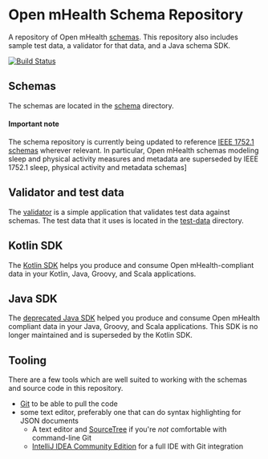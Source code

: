 # Open mHealth Schema Repository

A repository of Open mHealth [schemas](http://www.openmhealth.org/documentation/#/schema-docs/overview). This repository also includes sample test data, a validator for that data, and a Java schema SDK.

[![Build Status](https://travis-ci.org/openmhealth/schemas.svg?branch=develop)](https://travis-ci.org/openmhealth/schemas)

## Schemas
The schemas are located in the [schema](schema) directory.
#### Important note 
The schema repository is currently being updated to reference [IEEE 1752.1 schemas](https://opensource.ieee.org/omh/1752/-/tree/main) wherever relevant. In particular, Open mHealth schemas modeling sleep and physical activity measures and metadata are superseded by IEEE 1752.1 sleep, physical activity and metadata schemas]

## Validator and test data
The [validator](test-data-validator) is a simple application that validates test data against schemas. The test data 
that it uses is located in the [test-data](test-data) directory.  

## Kotlin SDK
The [Kotlin SDK](kotlin-schema-sdk) helps you produce and consume Open mHealth-compliant data in your Kotlin, Java, Groovy, and Scala applications.

## Java SDK 
The [deprecated Java SDK](java-schema-sdk) helped you produce and consume Open mHealth compliant data in your Java, Groovy, and Scala applications. This SDK is no longer maintained and is superseded by the Kotlin SDK.

## Tooling
There are a few tools which are well suited to working with the schemas and source code in this repository.

* [Git](http://git-scm.com/downloads) to be able to pull the code
* some text editor, preferably one that can do syntax highlighting for JSON documents
    * A text editor and [SourceTree](http://www.sourcetreeapp.com) if you're *not* comfortable with command-line Git
    * [IntelliJ IDEA Community Edition](http://www.jetbrains.com/idea/download/) for a full IDE with Git integration
